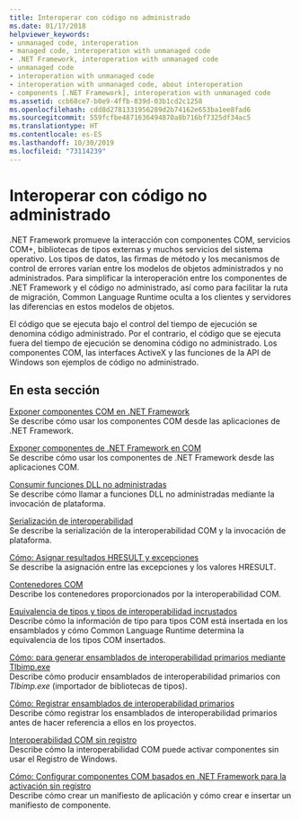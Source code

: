 ```yaml
---
title: Interoperar con código no administrado
ms.date: 01/17/2018
helpviewer_keywords:
- unmanaged code, interoperation
- managed code, interoperation with unmanaged code
- .NET Framework, interoperation with unmanaged code
- unmanaged code
- interoperation with unmanaged code
- interoperation with unmanaged code, about interoperation
- components [.NET Framework], interoperation with unmanaged code
ms.assetid: ccb68ce7-b0e9-4ffb-839d-03b1cd2c1258
ms.openlocfilehash: cdd8d2781331956289d2b74162e653ba1ee8fad6
ms.sourcegitcommit: 559fcfbe4871636494870a8b716bf7325df34ac5
ms.translationtype: HT
ms.contentlocale: es-ES
ms.lasthandoff: 10/30/2019
ms.locfileid: "73114239"
---
```

# <a name="interoperating-with-unmanaged-code"></a>Interoperar con código no administrado

.NET Framework promueve la interacción con componentes COM, servicios COM+, bibliotecas de tipos externas y muchos servicios del sistema operativo. Los tipos de datos, las firmas de método y los mecanismos de control de errores varían entre los modelos de objetos administrados y no administrados. Para simplificar la interoperación entre los componentes de .NET Framework y el código no administrado, así como para facilitar la ruta de migración, Common Language Runtime oculta a los clientes y servidores las diferencias en estos modelos de objetos.

El código que se ejecuta bajo el control del tiempo de ejecución se denomina código administrado. Por el contrario, el código que se ejecuta fuera del tiempo de ejecución se denomina código no administrado. Los componentes COM, las interfaces ActiveX y las funciones de la API de Windows son ejemplos de código no administrado.

## <a name="in-this-section"></a>En esta sección

[Exponer componentes COM en .NET Framework](exposing-com-components.md)  
Se describe cómo usar los componentes COM desde las aplicaciones de .NET Framework.

[Exponer componentes de .NET Framework en COM](exposing-dotnet-components-to-com.md)  
Se describe cómo usar los componentes de .NET Framework desde las aplicaciones COM.

[Consumir funciones DLL no administradas](consuming-unmanaged-dll-functions.md)  
Se describe cómo llamar a funciones DLL no administradas mediante la invocación de plataforma.

[Serialización de interoperabilidad](interop-marshaling.md)  
Se describe la serialización de la interoperabilidad COM y la invocación de plataforma.

[Cómo: Asignar resultados HRESULT y excepciones](how-to-map-hresults-and-exceptions.md)  
Se describe la asignación entre las excepciones y los valores HRESULT.

[Contenedores COM](com-wrappers.md)  
Describe los contenedores proporcionados por la interoperabilidad COM.

[Equivalencia de tipos y tipos de interoperabilidad incrustados](type-equivalence-and-embedded-interop-types.md)  
Describe cómo la información de tipo para tipos COM está insertada en los ensamblados y cómo Common Language Runtime determina la equivalencia de los tipos COM insertados.

[Cómo: para generar ensamblados de interoperabilidad primarios mediante Tlbimp.exe](how-to-generate-primary-interop-assemblies-using-tlbimp-exe.md)  
Describe cómo producir ensamblados de interoperabilidad primarios con *Tlbimp.exe*  (importador de bibliotecas de tipos).

[Cómo: Registrar ensamblados de interoperabilidad primarios](how-to-register-primary-interop-assemblies.md)  
Describe cómo registrar los ensamblados de interoperabilidad primarios antes de hacer referencia a ellos en los proyectos.

[Interoperabilidad COM sin registro](registration-free-com-interop.md)  
Describe cómo la interoperabilidad COM puede activar componentes sin usar el Registro de Windows.

[Cómo: Configurar componentes COM basados en .NET Framework para la activación sin registro](configure-net-framework-based-com-components-for-reg.md)  
Describe cómo crear un manifiesto de aplicación y cómo crear e insertar un manifiesto de componente.
